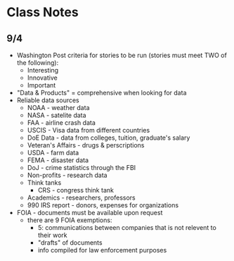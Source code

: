 # Class Notes

## 9/4

* Washington Post criteria for stories to be run (stories must meet TWO of the following):
  * Interesting
  * Innovative
  * Important
* "Data & Products" = comprehensive when looking for data
* Reliable data sources
  * NOAA - weather data
  * NASA - satelite data
  * FAA - airline crash data
  * USCIS - Visa data from different countries
  * DoE Data - data from colleges, tuition, graduate's salary
  * Veteran's Affairs - drugs & perscriptions
  * USDA - farm data
  * FEMA - disaster data
  * DoJ - crime statistics through the FBI
  * Non-profits - research data
  * Think tanks
    * CRS - congress think tank
  * Academics - researchers, professors
  * 990 IRS report - donors, expenses for organizations
* FOIA - documents must be available upon request
  * there are 9 FOIA exemptions:
    * 5: communications between companies that is not relevent to their work
    * "drafts" of documents
    * info compiled for law enforcement purposes
